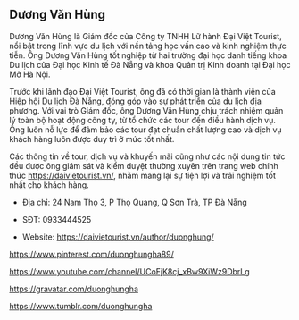 ## Dương Văn Hùng

Dương Văn Hùng là Giám đốc của Công ty TNHH Lữ hành Đại Việt Tourist, nổi bật trong lĩnh vực du lịch với nền tảng học vấn cao và kinh nghiệm thực tiễn. Ông Dương Văn Hùng tốt nghiệp từ hai trường đại học danh tiếng khoa Du lịch của Đại học Kinh tế Đà Nẵng và khoa Quản trị Kinh doanh tại Đại học Mở Hà Nội.

Trước khi lãnh đạo Đại Việt Tourist, ông đã có thời gian là thành viên của Hiệp hội Du lịch Đà Nẵng, đóng góp vào sự phát triển của du lịch địa phương. Với vai trò Giám đốc, ông Dương Văn Hùng chịu trách nhiệm quản lý toàn bộ hoạt động công ty, từ tổ chức các tour đến điều hành dịch vụ. Ông luôn nỗ lực để đảm bảo các tour đạt chuẩn chất lượng cao và dịch vụ khách hàng luôn được duy trì ở mức tốt nhất.

Các thông tin về tour, dịch vụ và khuyến mãi cũng như các nội dung tin tức đều được ông giám sát và kiểm duyệt thường xuyên trên trang web chính thức https://daivietourist.vn/, nhằm mang lại sự tiện lợi và trải nghiệm tốt nhất cho khách hàng.

- Địa chỉ: 24 Nam Thọ 3, P Thọ Quang, Q Sơn Trà, TP Đà Nẵng

- SĐT: 0933444525

- Website: https://daivietourist.vn/author/duonghung/

https://www.pinterest.com/duonghungha89/

https://www.youtube.com/channel/UCoFjK8cj_xBw9XiWz9DbrLg

https://gravatar.com/duonghungha

https://www.tumblr.com/duonghungha
